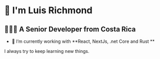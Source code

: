 # 👋 I'm Luis Richmond
## 👨🏾‍💻 A Senior Developer from Costa Rica

- 🌱 I’m currently working with **React, NextJs, .net Core and Rust **

I always try to keep learning new things.
